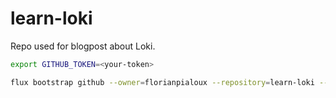 # learn-loki

Repo used for blogpost about Loki.


```bash
export GITHUB_TOKEN=<your-token>

flux bootstrap github --owner=florianpialoux --repository=learn-loki --branch=main --token-auth --path=/flux --personal
```
